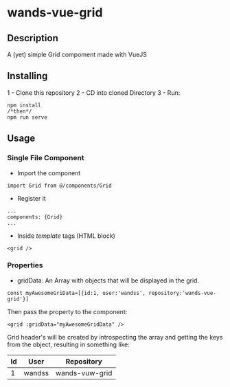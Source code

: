 # wands-vue-grid

## Description
A (yet) simple Grid compoment made with VueJS

## Installing
1 - Clone this repository
2 - CD into cloned Directory
3 - Run:
```
npm install
/*then*/
npm run serve
```

## Usage
### Single File Component
- Import the component
```
import Grid from @/components/Grid
```
- Register it
```
...
components: {Grid}
...
```
- Inside _template_ tags (HTML block)
```
<grid />
```

### Properties
- gridData:
An Array with objects that will be displayed in the grid.
```
const myAwesomeGriData=[{id:1, user:'wandss', repository:'wands-vue-grid'}]
```
Then pass the property to the component:
```
<grid :gridData="myAwesomeGridData" />
```
Grid header's will be created by introspecting the array and getting the keys from the object, resulting in something like:

| Id | User | Repository |
| -- | ---- | ---------- |
| 1  | wandss | wands-vuw-grid|




